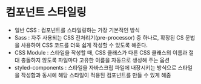 # 컴포넌트 스타일링

- 일반 CSS : 컴포넌트를 스타일링하는 가장 기본적인 방식
- Sass : 자주 사용되는 CSS 전처리기(pre-processor) 중 하나로, 확장된 CS 문법을 사용하여 CSS 코드를 더욱 쉽게 작성할 수 있도록 해준다.
- CSS Module : 스타일을 작성할 때, CSS 클래스가 다른 CSS 클래스의 이름과 절대 충돌하지 않도록 파일마다 고유한 이름을 자동으로 생성해 주는 옵션
- styled-components : 스타일을 자바스크립 파일에 내장시키는 방식으로 스타일을 작성함과 동시에 해당 스타일이 적용된 컴포넌트를 만들 수 있게 해줌
